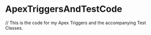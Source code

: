 # ApexTriggersAndTestCode

// This is the code for my Apex Triggers and the accompanying Test Classes.
